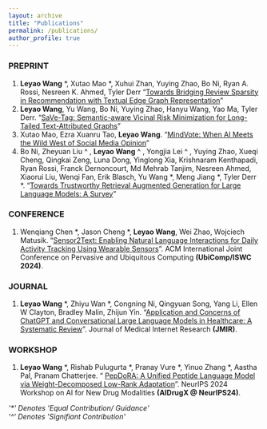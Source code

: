 ```yaml
---
layout: archive
title: "Publications"
permalink: /publications/
author_profile: true
---
```


### PREPRINT
1. **Leyao Wang** *, Xutao Mao *, Xuhui Zhan, Yuying Zhao, Bo Ni, Ryan A. Rossi, Nesreen K. Ahmed, Tyler Derr “[Towards Bridging Review Sparsity in Recommendation with Textual Edge Graph Representation](https://arxiv.org/abs/2508.01128)”
2. **Leyao Wang**, Yu Wang, Bo Ni, Yuying Zhao, Hanyu Wang, Yao Ma, Tyler Derr. “[SaVe-Tag: Semantic-aware Vicinal Risk Minimization for Long-Tailed Text-Attributed Graphs](https://arxiv.org/abs/2410.16882)”
3. Xutao Mao, Ezra Xuanru Tao, **Leyao Wang**. “[MindVote: When AI Meets the Wild West of Social Media Opinion](https://arxiv.org/abs/2505.14422)”
4.  Bo Ni, Zheyuan Liu ^ , **Leyao Wang** ^ , Yongjia Lei ^ , Yuying Zhao, Xueqi Cheng, Qingkai Zeng, Luna Dong, Yinglong Xia, Krishnaram Kenthapadi, Ryan Rossi, Franck Dernoncourt, Md Mehrab Tanjim, Nesreen Ahmed, Xiaorui Liu, Wenqi Fan, Erik Blasch, Yu Wang *, Meng Jiang *, Tyler Derr *. “[Towards Trustworthy Retrieval Augmented
Generation for Large Language Models: A Survey](https://arxiv.org/abs/2502.06872)”




### CONFERENCE 
1. Wenqiang Chen *, Jason Cheng *, **Leyao Wang**, Wei Zhao, Wojciech Matusik. “[Sensor2Text: Enabling Natural Language Interactions for Daily Activity Tracking Using Wearable Sensors](https://arxiv.org/abs/2410.20034)”. ACM International Joint Conference on Pervasive and Ubiquitous Computing **(UbiComp/ISWC 2024)**. 

### JOURNAL
1. **Leyao Wang** *,  Zhiyu Wan *, Congning Ni, Qingyuan Song, Yang Li, Ellen W Clayton, Bradley Malin, Zhijun Yin. “[Application and Concerns of ChatGPT and Conversational Large Language Models in Healthcare: A Systematic Review](https://www.jmir.org/2024/1/e22769)”. Journal of Medical Internet Research **(JMIR)**.


### WORKSHOP 
1. **Leyao Wang** *, Rishab Pulugurta *, Pranay Vure *, Yinuo Zhang *, Aastha Pal, Pranam Chatterjee. “ [PepDoRA: A Unified Peptide Language Model via Weight-Decomposed Low-Rank Adaptation](https://arxiv.org/abs/2410.20667)”. NeurIPS 2024 Workshop on AI for New Drug Modalities **(AIDrugX @ NeurIPS24)**.




_'*' Denotes 'Equal Contribution/ Guidance'_ \
_'^' Denotes 'Signifiant Contribution'_
